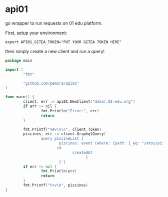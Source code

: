 # api01
go wrapper to run requests on 01 edu platform.

First, setup your environment:
```shell
export API01_GITEA_TOKEN="PUT YOUR GITEA TOKEN HERE"
```

then simply create a new client and run a query!
```go
package main

import (
        "fmt"

        "github.com/pemora/api01"
)

func main() {
        client, err := api01.NewClient("dakar.01-edu.org")
        if err != nil {
                fmt.Println("Error:", err)
                return
        }

        fmt.Printf("%#v\n\n", client.Token)
        piscines, err := client.GraphqlQuery(`
                query piscineList {
                        piscines: event (where: {path: {_eq: "/atos/piscine"}}) {
                       id
                              createdAt
                                    }
                        }`)
        if err != nil {
                fmt.Println(err)
                return
        }
        fmt.Printf("%+v\n", piscines)
}
```

